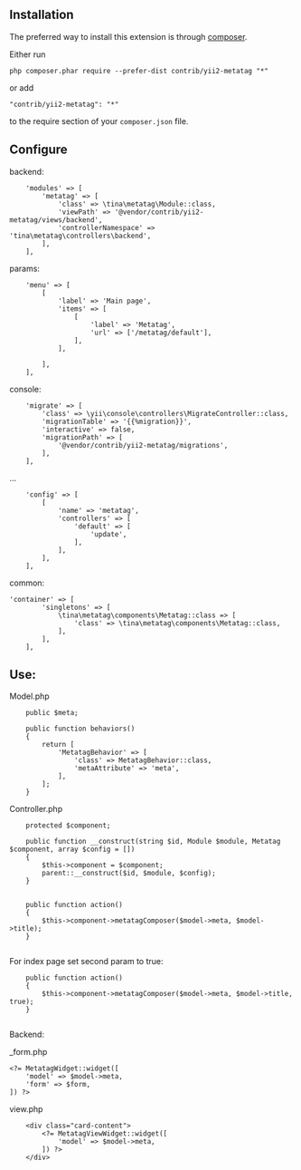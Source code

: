 Installation
------------

The preferred way to install this extension is through [composer](http://getcomposer.org/download/).

Either run

```
php composer.phar require --prefer-dist contrib/yii2-metatag "*"
```

or add

```
"contrib/yii2-metatag": "*"
```

to the require section of your `composer.json` file.

Configure
---------

backend:

```
    'modules' => [
        'metatag' => [
            'class' => \tina\metatag\Module::class,
            'viewPath' => '@vendor/contrib/yii2-metatag/views/backend',
            'controllerNamespace' => 'tina\metatag\controllers\backend',
        ],
    ],
```

params:

```
    'menu' => [
        [
            'label' => 'Main page',
            'items' => [
                [
                    'label' => 'Metatag',
                    'url' => ['/metatag/default'],
                ],
            ],

        ],
    ],
```

console:

```
    'migrate' => [
        'class' => \yii\console\controllers\MigrateController::class,
        'migrationTable' => '{{%migration}}',
        'interactive' => false,
        'migrationPath' => [
            '@vendor/contrib/yii2-metatag/migrations',
        ],
    ],
```

...

```
    'config' => [
        [
            'name' => 'metatag',
            'controllers' => [
                'default' => [
                    'update',
                ],
            ],
        ],
    ],
```
common:

```
'container' => [
        'singletons' => [
            \tina\metatag\components\Metatag::class => [
                'class' => \tina\metatag\components\Metatag::class,
            ],
        ],
    ],
```

Use:
----

Model.php

```
    public $meta;

    public function behaviors()
    {
        return [
            'MetatagBehavior' => [
                'class' => MetatagBehavior::class,
                'metaAttribute' => 'meta',
            ],
        ];
    }
```

Controller.php

```
    protected $component;

    public function __construct(string $id, Module $module, Metatag $component, array $config = [])
    {
        $this->component = $component;
        parent::__construct($id, $module, $config);
    }
    
    
    public function action()
    {
        $this->component->metatagComposer($model->meta, $model->title);
    }    
    
```
For index page set second param to true:

```    
    public function action()
    {
        $this->component->metatagComposer($model->meta, $model->title, true);
    }    
    
```

Backend:

_form.php

```
<?= MetatagWidget::widget([
    'model' => $model->meta,
    'form' => $form,
]) ?>

```

view.php

```
    <div class="card-content">
        <?= MetatagViewWidget::widget([
            'model' => $model->meta,
        ]) ?>
    </div>

```
